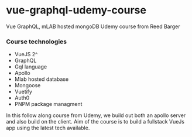 # vue-graphql-udemy-course

Vue GraphQL, mLAB hosted mongoDB Udemy course from Reed Barger

### Course technologies

- VueJS 2^
- GraphQL
- Gql language
- Apollo
- Mlab hosted database
- Mongoose
- Vuetify
- Auth0
- PNPM package managment

In this follow along course from Udemy, we build out both an apollo server and also build on the client.
Aim of the course is to build a fullstack VueJs app using the latest tech available.

